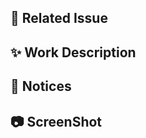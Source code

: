 ## 📌 Related Issue
<!-- 관련있는 이슈 번호(#000)을 적어주세요.
  해당 pull request merge와 함께 이슈를 닫으려면
  closed #Issue_number를 적어주세요. -->
  

## ✨ Work Description
<!-- 구현한 부분에 대해 설명해주세요. -->


## 📢 Notices
<!-- 리뷰어가 집중해서 봐줬으면 하는 부분이 있다면 작성해주세요. -->


## 📷 ScreenShot
<!-- UI 변경이 있다면 스크린샷 첨부해주세요. -->

